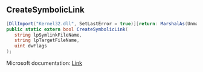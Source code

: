 ## CreateSymbolicLink

```csharp
[DllImport("Kernel32.dll", SetLastError = true)][return: MarshalAs(UnmanagedType.Bool)]
public static extern bool CreateSymbolicLink(
   string lpSymlinkFileName,
   string lpTargetFileName,
   uint dwFlags
);
```

Microsoft documentation: [Link](https://docs.microsoft.com/en-us/windows/win32/api/winbase/nf-winbase-createsymboliclinkw)

